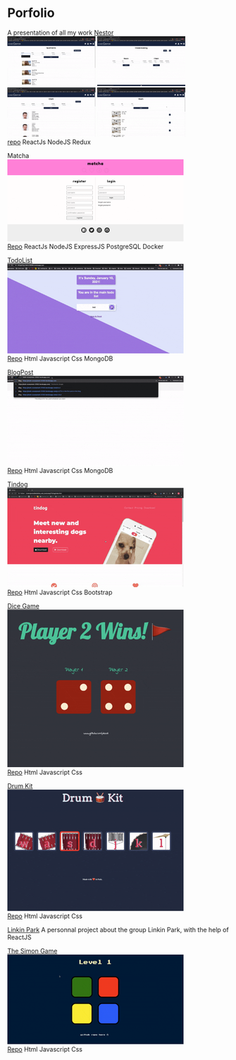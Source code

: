 # Porfolio

A presentation of all my work
<a href="https://powerful-plains-63141.herokuapp.com/">Nestor</a>
<br/>
  <img width="200px" heigth="150px" src="gif/apartment.gif"></img>
  <img width="200px" heigth="150px" src="gif/booking.gif"></img>
  <img width="200px" heigth="150px" src="gif/client.gif"></img>
  <img width="200px" heigth="150px" src="gif/room.gif"></img>
<br/>
<a href="https://github.com/pikooli/NestorAppartement">repo</a> ReactJs NodeJS Redux

Matcha<br/>
<img width="400px" heigth="300px" src="gif/matcha.gif"></img><br/>
<a href="https://github.com/pikooli/Matcha">Repo</a> ReactJs NodeJS ExpressJS PostgreSQL Docker

<a href="https://whispering-sierra-80966.herokuapp.com/">TodoList</a><br/>
<img width="400px" heigth="300px" src="gif/todolist.gif"></img><br/>
<a href="https://github.com/pikooli/todoList">Repo</a> Html Javascript Css MongoDB
  
<a href="https://stark-escarpment-31352.herokuapp.com/">BlogPost</a><br/>
<img width="400px" heigth="300px" src="gif/blog.gif"></img><br/>
<a href="https://github.com/pikooli/BlogPost">Repo</a> Html Javascript Css MongoDB
    
<a href="https://pikooli.github.io/Tindog/">Tindog</a><br/>
<img width="400px" heigth="300px" src="gif/tindog.gif"></img><br/>
<a href="https://github.com/pikooli/Tindog">Repo</a> Html Javascript Css Bootstrap


<a href="https://pikooli.github.io/TheDiceeGame/">Dice Game</a><br/>
<img width="400px" heigth="300px" src="gif/dicee.gif"></img><br/>
<a href="https://github.com/pikooli/TheDiceeGame">Repo</a> Html Javascript Css

<a href="https://pikooli.github.io/DrumKit/">Drum Kit</a><br/>
<img width="400px" heigth="300px" src="gif/drumKit.gif"></img><br/>
<a href="https://github.com/pikooli/DrumKit">Repo</a> Html Javascript Css

<a href="https://serene-everglades-79214.herokuapp.com/#home">Linkin Park</a>
A personnal project about the group Linkin Park, with the help of ReactJS

<a href="https://pikooli.github.io/TheSimonGame/">The Simon Game</a><br/>
<img width="400px" heigth="300px" src="gif/simonGame.gif"></img><br/>
<a href="https://github.com/pikooli/TheSimonGame">Repo</a> Html Javascript Css
